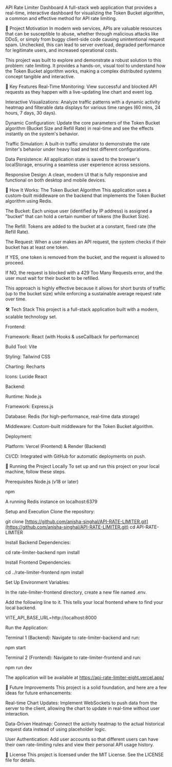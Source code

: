 API Rate Limiter Dashboard
A full-stack web application that provides a real-time, interactive dashboard for visualizing the Token Bucket algorithm, a common and effective method for API rate limiting.

📖 Project Motivation
In modern web services, APIs are valuable resources that can be susceptible to abuse, whether through malicious attacks like DDoS, or simply from buggy client-side code causing unintentional request spam. Unchecked, this can lead to server overload, degraded performance for legitimate users, and increased operational costs.

This project was built to explore and demonstrate a robust solution to this problem: rate limiting. It provides a hands-on, visual tool to understand how the Token Bucket algorithm works, making a complex distributed systems concept tangible and interactive.

🌟 Key Features
Real-Time Monitoring: View successful and blocked API requests as they happen with a live-updating line chart and event log.

Interactive Visualizations: Analyze traffic patterns with a dynamic activity heatmap and filterable data displays for various time ranges (60 mins, 24 hours, 7 days, 30 days).

Dynamic Configuration: Update the core parameters of the Token Bucket algorithm (Bucket Size and Refill Rate) in real-time and see the effects instantly on the system's behavior.

Traffic Simulation: A built-in traffic simulator to demonstrate the rate limiter's behavior under heavy load and test different configurations.

Data Persistence: All application state is saved to the browser's localStorage, ensuring a seamless user experience across sessions.

Responsive Design: A clean, modern UI that is fully responsive and functional on both desktop and mobile devices.

🧠 How It Works: The Token Bucket Algorithm
This application uses a custom-built middleware on the backend that implements the Token Bucket algorithm using Redis.

The Bucket: Each unique user (identified by IP address) is assigned a "bucket" that can hold a certain number of tokens (the Bucket Size).

The Refill: Tokens are added to the bucket at a constant, fixed rate (the Refill Rate).

The Request: When a user makes an API request, the system checks if their bucket has at least one token.

If YES, one token is removed from the bucket, and the request is allowed to proceed.

If NO, the request is blocked with a 429 Too Many Requests error, and the user must wait for their bucket to be refilled.

This approach is highly effective because it allows for short bursts of traffic (up to the bucket size) while enforcing a sustainable average request rate over time.

🛠️ Tech Stack
This project is a full-stack application built with a modern, scalable technology set.

Frontend:

Framework: React (with Hooks & useCallback for performance)

Build Tool: Vite

Styling: Tailwind CSS

Charting: Recharts

Icons: Lucide React

Backend:

Runtime: Node.js

Framework: Express.js

Database: Redis (for high-performance, real-time data storage)

Middleware: Custom-built middleware for the Token Bucket algorithm.

Deployment:

Platform: Vercel (Frontend) & Render (Backend)

CI/CD: Integrated with GitHub for automatic deployments on push.

🚀 Running the Project Locally
To set up and run this project on your local machine, follow these steps.

Prerequisites
Node.js (v18 or later)

npm

A running Redis instance on localhost:6379

Setup and Execution
Clone the repository:

git clone [https://github.com/anisha-singhal/API-RATE-LIMITER.git](https://github.com/anisha-singhal/API-RATE-LIMITER.git)
cd API-RATE-LIMITER

Install Backend Dependencies:

cd rate-limiter-backend
npm install

Install Frontend Dependencies:

cd ../rate-limiter-frontend
npm install

Set Up Environment Variables:

In the rate-limiter-frontend directory, create a new file named .env.

Add the following line to it. This tells your local frontend where to find your local backend.

VITE_API_BASE_URL=http://localhost:8000

Run the Application:

Terminal 1 (Backend): Navigate to rate-limiter-backend and run:

npm start

Terminal 2 (Frontend): Navigate to rate-limiter-frontend and run:

npm run dev

The application will be available at https://api-rate-limiter-eight.vercel.app/

🌱 Future Improvements
This project is a solid foundation, and here are a few ideas for future enhancements:

Real-time Chart Updates: Implement WebSockets to push data from the server to the client, allowing the chart to update in real-time without user interaction.

Data-Driven Heatmap: Connect the activity heatmap to the actual historical request data instead of using placeholder logic.

User Authentication: Add user accounts so that different users can have their own rate-limiting rules and view their personal API usage history.

📄 License
This project is licensed under the MIT License. See the LICENSE file for details.
